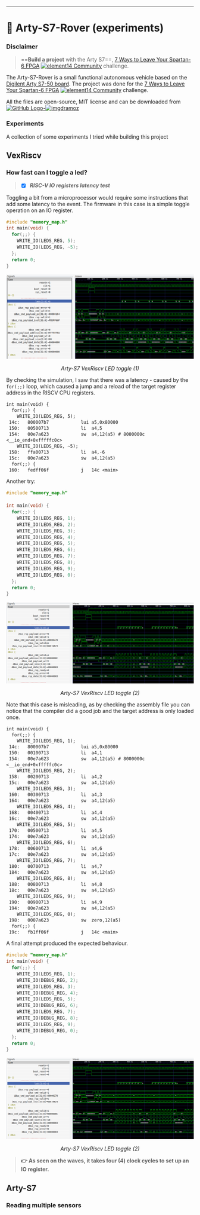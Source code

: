 ****

# 🚎 Arty-S7-Rover (experiments)

### Disclaimer

> ==**Build a project** with the Arty S7==, [7 Ways to Leave Your Spartan-6 FPGA](https://community.element14.com/technologies/fpga-group/w/documents/27537/7-ways-to-leave-your-spartan-6-fpga) [<img src="https://community.element14.com/e14/cfs/e14core/images/logos/e14_Profile_206px.png" alt="element14 Community" style="height:2em;" />](https://community.element14.com/) challenge.

The Arty-S7-Rover is a small functional autonomous vehicle based on the [Digilent Arty S7-50 board](https://digilent.com/reference/programmable-logic/arty-s7/start). The project was done for the [7 Ways to Leave Your Spartan-6 FPGA](https://community.element14.com/technologies/fpga-group/w/documents/27537/7-ways-to-leave-your-spartan-6-fpga) [<img src="https://community.element14.com/e14/cfs/e14core/images/logos/e14_Profile_206px.png" alt="element14 Community" style="height:2em;" />](https://community.element14.com/) challenge.

All the files are open-source, MIT license and can be downloaded from [<img src="https://github.githubassets.com/images/modules/logos_page/GitHub-Logo.png" alt="GitHub Logo" style="height:1em;" />-<img src="https://avatars.githubusercontent.com/u/34524370?v=4" alt="img" style="height:1em;" />dramoz](https://github.com/dramoz/arty-s7)

### Experiments

A collection of some experiments I tried while building this project

## VexRiscv

### How fast can I toggle a led?

> - [x] ***RISC-V IO registers latency test***

Toggling a bit from a microprocessor would require some instructions that add some latency to the event. The firmware in this case is a simple toggle operation on an IO register.

```c++
#include "memory_map.h"
int main(void) {
  for(;;) {
    WRITE_IO(LEDS_REG, 5);
    WRITE_IO(LEDS_REG, ~5);
  };
  return 0;
}
```

<p align = "center">
  <img src="assets/led_experiment_1.png" alt="Arty-S7 VexRiscv LED toggle (1)" style="zoom:100%;" title="Arty-S7 VexRiscv LED toggle (1)" />
</p>
<p align = "center">
<i>Arty-S7 VexRiscv LED toggle (1)</i>
</p>

By checking the simulation, I saw that there was a latency - caused by the `for(;;)` loop, which caused a jump and a reload of the target register address in the RISCV CPU registers.

```assembly
int main(void) {
  for(;;) {
    WRITE_IO(LEDS_REG, 5);
 14c:	800007b7          	lui	a5,0x80000
 150:	00500713          	li	a4,5
 154:	00e7a623          	sw	a4,12(a5) # 8000000c <__io_end+0xfffffc0c>
    WRITE_IO(LEDS_REG, ~5);
 158:	ffa00713          	li	a4,-6
 15c:	00e7a623          	sw	a4,12(a5)
  for(;;) {
 160:	fedff06f          	j	14c <main>
```

Another try:

```c++
#include "memory_map.h"

int main(void) {
  for(;;) {
    WRITE_IO(LEDS_REG, 1);
    WRITE_IO(LEDS_REG, 2);
    WRITE_IO(LEDS_REG, 3);
    WRITE_IO(LEDS_REG, 4);
    WRITE_IO(LEDS_REG, 5);
    WRITE_IO(LEDS_REG, 6);
    WRITE_IO(LEDS_REG, 7);
    WRITE_IO(LEDS_REG, 8);
    WRITE_IO(LEDS_REG, 9);
    WRITE_IO(LEDS_REG, 0);
  };
  return 0;
}
```

<p align = "center">
  <img src="assets/led_experiment_2.png" alt="Arty-S7 VexRiscv LED toggle (2)" style="zoom:100%;" title="Arty-S7 VexRiscv LED toggle (1)" />
</p>
<p align = "center">
<i>Arty-S7 VexRiscv LED toggle (2)</i>
</p>

Note that this case is misleading, as by checking the assembly file you can notice that the compiler did a good job and the target address is only loaded once.

```assembly
int main(void) {
  for(;;) {
    WRITE_IO(LEDS_REG, 1);
 14c:	800007b7          	lui	a5,0x80000
 150:	00100713          	li	a4,1
 154:	00e7a623          	sw	a4,12(a5) # 8000000c <__io_end+0xfffffc0c>
    WRITE_IO(LEDS_REG, 2);
 158:	00200713          	li	a4,2
 15c:	00e7a623          	sw	a4,12(a5)
    WRITE_IO(LEDS_REG, 3);
 160:	00300713          	li	a4,3
 164:	00e7a623          	sw	a4,12(a5)
    WRITE_IO(LEDS_REG, 4);
 168:	00400713          	li	a4,4
 16c:	00e7a623          	sw	a4,12(a5)
    WRITE_IO(LEDS_REG, 5);
 170:	00500713          	li	a4,5
 174:	00e7a623          	sw	a4,12(a5)
    WRITE_IO(LEDS_REG, 6);
 178:	00600713          	li	a4,6
 17c:	00e7a623          	sw	a4,12(a5)
    WRITE_IO(LEDS_REG, 7);
 180:	00700713          	li	a4,7
 184:	00e7a623          	sw	a4,12(a5)
    WRITE_IO(LEDS_REG, 8);
 188:	00800713          	li	a4,8
 18c:	00e7a623          	sw	a4,12(a5)
    WRITE_IO(LEDS_REG, 9);
 190:	00900713          	li	a4,9
 194:	00e7a623          	sw	a4,12(a5)
    WRITE_IO(LEDS_REG, 0);
 198:	0007a623          	sw	zero,12(a5)
  for(;;) {
 19c:	fb1ff06f          	j	14c <main>
```

A final attempt produced the expected behaviour.

```c++
#include "memory_map.h"
int main(void) {
  for(;;) {
    WRITE_IO(LEDS_REG, 1);
    WRITE_IO(DEBUG_REG, 2);
    WRITE_IO(LEDS_REG, 3);
    WRITE_IO(DEBUG_REG, 4);
    WRITE_IO(LEDS_REG, 5);
    WRITE_IO(DEBUG_REG, 6);
    WRITE_IO(LEDS_REG, 7);
    WRITE_IO(DEBUG_REG, 8);
    WRITE_IO(LEDS_REG, 9);
    WRITE_IO(DEBUG_REG, 0);
  };
  return 0;
}
```

<p align = "center">
  <img src="assets/led_experiment_2.png" alt="Arty-S7 VexRiscv LED toggle (2)" style="zoom:100%;" title="Arty-S7 VexRiscv LED toggle (1)" />
</p>
<p align = "center">
<i>Arty-S7 VexRiscv LED toggle (2)</i>
</p>



> **👉 As seen on the waves, it takes four (4) clock cycles to set up an IO register.**

## Arty-S7

### Reading multiple sensors
